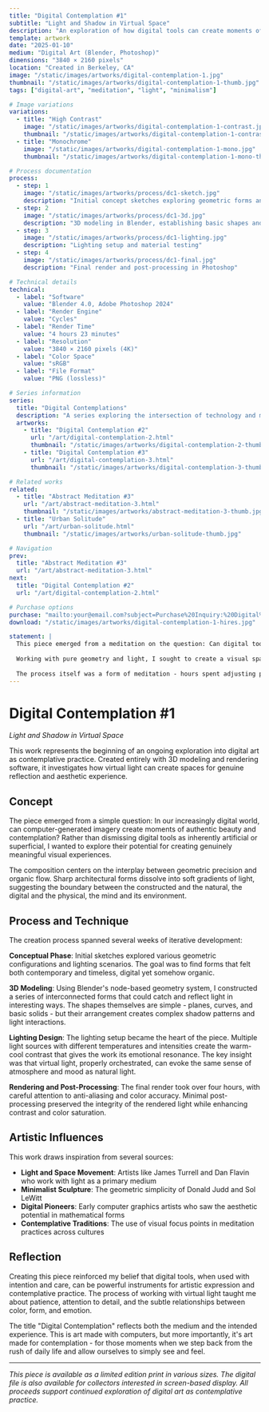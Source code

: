 ```yaml
---
title: "Digital Contemplation #1"
subtitle: "Light and Shadow in Virtual Space"
description: "An exploration of how digital tools can create moments of genuine contemplation and aesthetic experience"
template: artwork
date: "2025-01-10"
medium: "Digital Art (Blender, Photoshop)"
dimensions: "3840 × 2160 pixels"
location: "Created in Berkeley, CA"
image: "/static/images/artworks/digital-contemplation-1.jpg"
thumbnail: "/static/images/artworks/digital-contemplation-1-thumb.jpg"
tags: ["digital-art", "meditation", "light", "minimalism"]

# Image variations
variations:
  - title: "High Contrast"
    image: "/static/images/artworks/digital-contemplation-1-contrast.jpg"
    thumbnail: "/static/images/artworks/digital-contemplation-1-contrast-thumb.jpg"
  - title: "Monochrome"
    image: "/static/images/artworks/digital-contemplation-1-mono.jpg"
    thumbnail: "/static/images/artworks/digital-contemplation-1-mono-thumb.jpg"

# Process documentation
process:
  - step: 1
    image: "/static/images/artworks/process/dc1-sketch.jpg"
    description: "Initial concept sketches exploring geometric forms and light patterns"
  - step: 2
    image: "/static/images/artworks/process/dc1-3d.jpg"
    description: "3D modeling in Blender, establishing basic shapes and composition"
  - step: 3
    image: "/static/images/artworks/process/dc1-lighting.jpg"
    description: "Lighting setup and material testing"
  - step: 4
    image: "/static/images/artworks/process/dc1-final.jpg"
    description: "Final render and post-processing in Photoshop"

# Technical details
technical:
  - label: "Software"
    value: "Blender 4.0, Adobe Photoshop 2024"
  - label: "Render Engine"
    value: "Cycles"
  - label: "Render Time"
    value: "4 hours 23 minutes"
  - label: "Resolution"
    value: "3840 × 2160 pixels (4K)"
  - label: "Color Space"
    value: "sRGB"
  - label: "File Format"
    value: "PNG (lossless)"

# Series information
series:
  title: "Digital Contemplations"
  description: "A series exploring the intersection of technology and mindfulness through digital art"
  artworks:
    - title: "Digital Contemplation #2"
      url: "/art/digital-contemplation-2.html"
      thumbnail: "/static/images/artworks/digital-contemplation-2-thumb.jpg"
    - title: "Digital Contemplation #3"
      url: "/art/digital-contemplation-3.html"
      thumbnail: "/static/images/artworks/digital-contemplation-3-thumb.jpg"

# Related works
related:
  - title: "Abstract Meditation #3"
    url: "/art/abstract-meditation-3.html"
    thumbnail: "/static/images/artworks/abstract-meditation-3-thumb.jpg"
  - title: "Urban Solitude"
    url: "/art/urban-solitude.html"
    thumbnail: "/static/images/artworks/urban-solitude-thumb.jpg"

# Navigation
prev:
  title: "Abstract Meditation #3"
  url: "/art/abstract-meditation-3.html"
next:
  title: "Digital Contemplation #2"
  url: "/art/digital-contemplation-2.html"

# Purchase options
purchase: "mailto:your@email.com?subject=Purchase%20Inquiry:%20Digital%20Contemplation%20%231"
download: "/static/images/artworks/digital-contemplation-1-hires.jpg"

statement: |
  This piece emerged from a meditation on the question: Can digital tools create genuine moments of beauty and contemplation?
  
  Working with pure geometry and light, I sought to create a visual space that invites the viewer to pause and reflect. The interplay of warm and cool tones, the careful balance of form and emptiness, and the subtle gradations of light all serve to create what I hope is a genuinely contemplative experience.
  
  The process itself was a form of meditation - hours spent adjusting parameters, fine-tuning lighting, waiting for renders to complete. Each iteration brought deeper understanding of how digital light behaves, how forms relate to each other in virtual space, and how color can evoke emotion and memory.
---
```


# Digital Contemplation #1

*Light and Shadow in Virtual Space*

This work represents the beginning of an ongoing exploration into digital art as contemplative practice. Created entirely with 3D modeling and rendering software, it investigates how virtual light can create spaces for genuine reflection and aesthetic experience.

## Concept

The piece emerged from a simple question: In our increasingly digital world, can computer-generated imagery create moments of authentic beauty and contemplation? Rather than dismissing digital tools as inherently artificial or superficial, I wanted to explore their potential for creating genuinely meaningful visual experiences.

The composition centers on the interplay between geometric precision and organic flow. Sharp architectural forms dissolve into soft gradients of light, suggesting the boundary between the constructed and the natural, the digital and the physical, the mind and its environment.

## Process and Technique

The creation process spanned several weeks of iterative development:

**Conceptual Phase**: Initial sketches explored various geometric configurations and lighting scenarios. The goal was to find forms that felt both contemporary and timeless, digital yet somehow organic.

**3D Modeling**: Using Blender's node-based geometry system, I constructed a series of interconnected forms that could catch and reflect light in interesting ways. The shapes themselves are simple - planes, curves, and basic solids - but their arrangement creates complex shadow patterns and light interactions.

**Lighting Design**: The lighting setup became the heart of the piece. Multiple light sources with different temperatures and intensities create the warm-cool contrast that gives the work its emotional resonance. The key insight was that virtual light, properly orchestrated, can evoke the same sense of atmosphere and mood as natural light.

**Rendering and Post-Processing**: The final render took over four hours, with careful attention to anti-aliasing and color accuracy. Minimal post-processing preserved the integrity of the rendered light while enhancing contrast and color saturation.

## Artistic Influences

This work draws inspiration from several sources:

- **Light and Space Movement**: Artists like James Turrell and Dan Flavin who work with light as a primary medium
- **Minimalist Sculpture**: The geometric simplicity of Donald Judd and Sol LeWitt
- **Digital Pioneers**: Early computer graphics artists who saw the aesthetic potential in mathematical forms
- **Contemplative Traditions**: The use of visual focus points in meditation practices across cultures

## Reflection

Creating this piece reinforced my belief that digital tools, when used with intention and care, can be powerful instruments for artistic expression and contemplative practice. The process of working with virtual light taught me about patience, attention to detail, and the subtle relationships between color, form, and emotion.

The title "Digital Contemplation" reflects both the medium and the intended experience. This is art made with computers, but more importantly, it's art made for contemplation - for those moments when we step back from the rush of daily life and allow ourselves to simply see and feel.

---

*This piece is available as a limited edition print in various sizes. The digital file is also available for collectors interested in screen-based display. All proceeds support continued exploration of digital art as contemplative practice.*